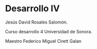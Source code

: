 # Desarrollo IV

Jesús David Rosales Salomón.

Curso desarrollo 4 Universidad de Sonora.

Maestro Federico Miguel Cirett Galan

